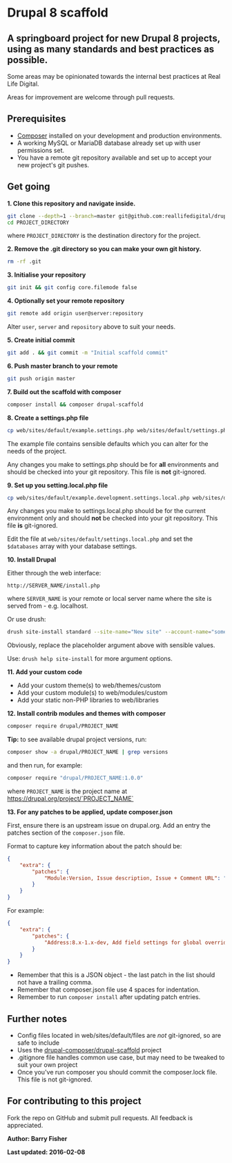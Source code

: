 # Drupal 8 scaffold

## A springboard project for new Drupal 8 projects, using as many standards and best practices as possible.

Some areas may be opinionated towards the internal best practices at Real Life Digital.

Areas for improvement are welcome through pull requests.

## Prerequisites

* [Composer](https://getcomposer.org/) installed on your development and production environments.
* A working MySQL or MariaDB database already set up with user permissions set.
* You have a remote git repository available and set up to accept your new project's git pushes.

## Get going

**1. Clone this repository and navigate inside.**

```bash
git clone --depth=1 --branch=master git@github.com:reallifedigital/drupal-scaffold.git PROJECT_DIRECTORY
cd PROJECT_DIRECTORY
```

where `PROJECT_DIRECTORY` is the destination directory for the project.

**2. Remove the .git directory so you can make your own git history.**

```bash
rm -rf .git
```

**3. Initialise your repository**

```bash
git init && git config core.filemode false
```

**4. Optionally set your remote repository**

```bash
git remote add origin user@server:repository
```

Alter `user`, `server` and `repository` above to suit your needs.

**5. Create initial commit**

```bash
git add . && git commit -m "Initial scaffold commit"
```

**6. Push master branch to your remote**

```bash
git push origin master
```

**7. Build out the scaffold with composer**

```bash
composer install && composer drupal-scaffold
```

**8. Create a settings.php file**

```bash
cp web/sites/default/example.settings.php web/sites/default/settings.php
```

The example file contains sensible defaults which you can alter for the needs of the project.

Any changes you make to settings.php should be for **all** environments and should be checked into your git repository. This file is **not** git-ignored.

**9. Set up you setting.local.php file**

```bash
cp web/sites/default/example.development.settings.local.php web/sites/default/settings.local.php
```

Any changes you make to settings.local.php should be for the current environment only and should **not** be checked into your git repository. This file **is** git-ignored.


Edit the file at `web/sites/default/settings.local.php` and set the `$databases` array with your database settings.

**10. Install Drupal**

Either through the web interface:

`http://SERVER_NAME/install.php`

where `SERVER_NAME` is your remote or local server name where the site is served from - e.g. localhost.

Or use drush:

```bash
drush site-install standard --site-name="New site" --account-name="something_but_not_admin" --account-pass="something_secure" --site-mail="you@yourdomain.tld"
```

Obviously, replace the placeholder argument above with sensible values.

Use: `drush help site-install` for more argument options.

**11. Add your custom code**

* Add your custom theme(s) to web/themes/custom
* Add your custom module(s) to web/modules/custom
* Add your static non-PHP libraries to web/libraries

**12. Install contrib modules and themes with composer**

```bash
composer require drupal/PROJECT_NAME
```

**Tip:** to see available drupal project versions, run:

```bash
composer show -a drupal/PROJECT_NAME | grep versions
```

and then run, for example:

```bash
composer require "drupal/PROJECT_NAME:1.0.0"
```

where `PROJECT_NAME` is the project name at https://drupal.org/project/`PROJECT_NAME`

**13. For any patches to be applied, update composer.json**

First, ensure there is an upstream issue on drupal.org. Add an entry the patches section of the `composer.json` file.

Format to capture key information about the patch should be:

```json
{
    "extra": {
        "patches": {
            "Module:Version, Issue description, Issue + Comment URL": "https://www.drupal.org/files/issues/example.patch"
        }
    }
}
```

For example:
```json
{
    "extra": {
        "patches": {
            "Address:8.x-1.x-dev, Add field settings for global overrides of required/optional behavior, https://www.drupal.org/node/2514126#comment-11917633": "https://www.drupal.org/files/issues/2514126-49.field-behavior-settings-as-table.patch"
        }
    }
}
```

* Remember that this is a JSON object - the last patch in the list should not have a trailing comma.
* Remember that composer.json file use 4 spaces for indentation.
* Remember to run `composer install` after updating patch entries.

## Further notes

* Config files located in web/sites/default/files are *not* git-ignored, so are safe to include
* Uses the [drupal-composer/drupal-scaffold](https://github.com/drupal-composer/drupal-scaffold) project
* .gitignore file handles common use case, but may need to be tweaked to suit your own project
* Once you've run composer you should commit the composer.lock file. This file is not git-ignored.

## For contributing to this project

Fork the repo on GitHub and submit pull requests. All feedback is appreciated.

**Author: Barry Fisher**

**Last updated: 2016-02-08**